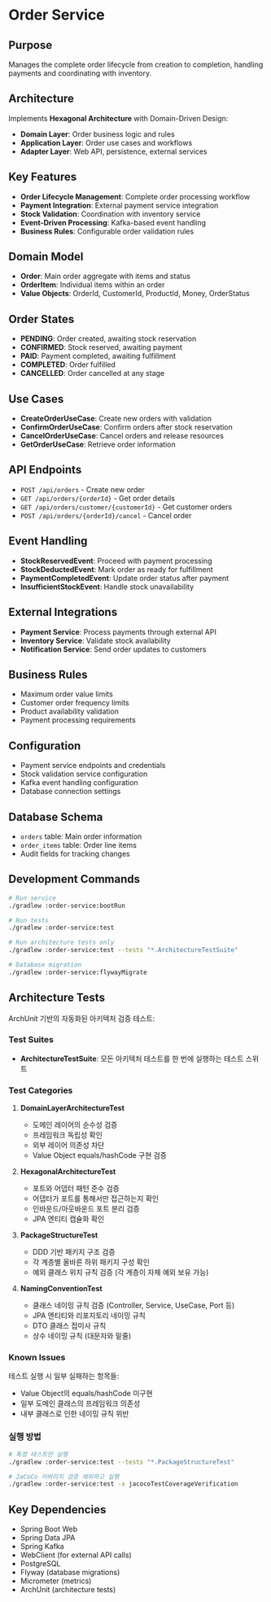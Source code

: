 # Order Service

## Purpose
Manages the complete order lifecycle from creation to completion, handling payments and coordinating with inventory.

## Architecture
Implements **Hexagonal Architecture** with Domain-Driven Design:
- **Domain Layer**: Order business logic and rules
- **Application Layer**: Order use cases and workflows
- **Adapter Layer**: Web API, persistence, external services

## Key Features
- **Order Lifecycle Management**: Complete order processing workflow
- **Payment Integration**: External payment service integration
- **Stock Validation**: Coordination with inventory service
- **Event-Driven Processing**: Kafka-based event handling
- **Business Rules**: Configurable order validation rules

## Domain Model
- **Order**: Main order aggregate with items and status
- **OrderItem**: Individual items within an order
- **Value Objects**: OrderId, CustomerId, ProductId, Money, OrderStatus

## Order States
- **PENDING**: Order created, awaiting stock reservation
- **CONFIRMED**: Stock reserved, awaiting payment
- **PAID**: Payment completed, awaiting fulfillment
- **COMPLETED**: Order fulfilled
- **CANCELLED**: Order cancelled at any stage

## Use Cases
- **CreateOrderUseCase**: Create new orders with validation
- **ConfirmOrderUseCase**: Confirm orders after stock reservation
- **CancelOrderUseCase**: Cancel orders and release resources
- **GetOrderUseCase**: Retrieve order information

## API Endpoints
- `POST /api/orders` - Create new order
- `GET /api/orders/{orderId}` - Get order details
- `GET /api/orders/customer/{customerId}` - Get customer orders
- `POST /api/orders/{orderId}/cancel` - Cancel order

## Event Handling
- **StockReservedEvent**: Proceed with payment processing
- **StockDeductedEvent**: Mark order as ready for fulfillment
- **PaymentCompletedEvent**: Update order status after payment
- **InsufficientStockEvent**: Handle stock unavailability

## External Integrations
- **Payment Service**: Process payments through external API
- **Inventory Service**: Validate stock availability
- **Notification Service**: Send order updates to customers

## Business Rules
- Maximum order value limits
- Customer order frequency limits
- Product availability validation
- Payment processing requirements

## Configuration
- Payment service endpoints and credentials
- Stock validation service configuration
- Kafka event handling configuration
- Database connection settings

## Database Schema
- `orders` table: Main order information
- `order_items` table: Order line items
- Audit fields for tracking changes

## Development Commands
```bash
# Run service
./gradlew :order-service:bootRun

# Run tests
./gradlew :order-service:test

# Run architecture tests only
./gradlew :order-service:test --tests "*.ArchitectureTestSuite"

# Database migration
./gradlew :order-service:flywayMigrate
```

## Architecture Tests
ArchUnit 기반의 자동화된 아키텍처 검증 테스트:

### Test Suites
- **ArchitectureTestSuite**: 모든 아키텍처 테스트를 한 번에 실행하는 테스트 스위트

### Test Categories
1. **DomainLayerArchitectureTest**
   - 도메인 레이어의 순수성 검증
   - 프레임워크 독립성 확인
   - 외부 레이어 의존성 차단
   - Value Object equals/hashCode 구현 검증

2. **HexagonalArchitectureTest**
   - 포트와 어댑터 패턴 준수 검증
   - 어댑터가 포트를 통해서만 접근하는지 확인
   - 인바운드/아웃바운드 포트 분리 검증
   - JPA 엔티티 캡슐화 확인

3. **PackageStructureTest**
   - DDD 기반 패키지 구조 검증
   - 각 계층별 올바른 하위 패키지 구성 확인
   - 예외 클래스 위치 규칙 검증 (각 계층이 자체 예외 보유 가능)

4. **NamingConventionTest**
   - 클래스 네이밍 규칙 검증 (Controller, Service, UseCase, Port 등)
   - JPA 엔티티와 리포지토리 네이밍 규칙
   - DTO 클래스 접미사 규칙
   - 상수 네이밍 규칙 (대문자와 밑줄)

### Known Issues
테스트 실행 시 일부 실패하는 항목들:
- Value Object의 equals/hashCode 미구현
- 일부 도메인 클래스의 프레임워크 의존성
- 내부 클래스로 인한 네이밍 규칙 위반

### 실행 방법
```bash
# 특정 테스트만 실행
./gradlew :order-service:test --tests "*.PackageStructureTest"

# JaCoCo 커버리지 검증 제외하고 실행
./gradlew :order-service:test -x jacocoTestCoverageVerification
```

## Key Dependencies
- Spring Boot Web
- Spring Data JPA
- Spring Kafka
- WebClient (for external API calls)
- PostgreSQL
- Flyway (database migrations)
- Micrometer (metrics)
- ArchUnit (architecture tests)